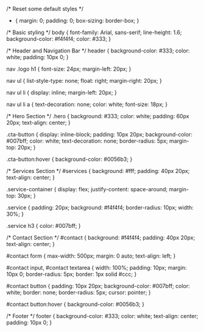 /* Reset some default styles */
* {
    margin: 0;
    padding: 0;
    box-sizing: border-box;
}

/* Basic styling */
body {
    font-family: Arial, sans-serif;
    line-height: 1.6;
    background-color: #f4f4f4;
    color: #333;
}

/* Header and Navigation Bar */
header {
    background-color: #333;
    color: white;
    padding: 10px 0;
}

nav .logo h1 {
    font-size: 24px;
    margin-left: 20px;
}

nav ul {
    list-style-type: none;
    float: right;
    margin-right: 20px;
}

nav ul li {
    display: inline;
    margin-left: 20px;
}

nav ul li a {
    text-decoration: none;
    color: white;
    font-size: 18px;
}

/* Hero Section */
.hero {
    background: #333;
    color: white;
    padding: 60px 20px;
    text-align: center;
}

.cta-button {
    display: inline-block;
    padding: 10px 20px;
    background-color: #007bff;
    color: white;
    text-decoration: none;
    border-radius: 5px;
    margin-top: 20px;
}

.cta-button:hover {
    background-color: #0056b3;
}

/* Services Section */
#services {
    background: #fff;
    padding: 40px 20px;
    text-align: center;
}

.service-container {
    display: flex;
    justify-content: space-around;
    margin-top: 30px;
}

.service {
    padding: 20px;
    background: #f4f4f4;
    border-radius: 10px;
    width: 30%;
}

.service h3 {
    color: #007bff;
}

/* Contact Section */
#contact {
    background: #f4f4f4;
    padding: 40px 20px;
    text-align: center;
}

#contact form {
    max-width: 500px;
    margin: 0 auto;
    text-align: left;
}

#contact input, #contact textarea {
    width: 100%;
    padding: 10px;
    margin: 10px 0;
    border-radius: 5px;
    border: 1px solid #ccc;
}

#contact button {
    padding: 10px 20px;
    background-color: #007bff;
    color: white;
    border: none;
    border-radius: 5px;
    cursor: pointer;
}

#contact button:hover {
    background-color: #0056b3;
}

/* Footer */
footer {
    background-color: #333;
    color: white;
    text-align: center;
    padding: 10px 0;
}
